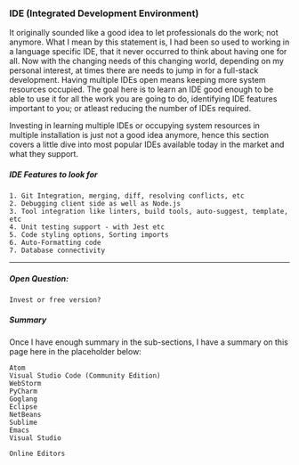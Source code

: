 ### IDE \(Integrated Development Environment\)

It originally sounded like a good idea to let professionals do the work; not anymore. What I mean by this statement is, I had been so used to working in a language specific IDE, that it never occurred to think about having one for all. Now with the changing needs of this changing world, depending on my personal interest, at times there are needs to jump in for a full-stack development. Having multiple IDEs open means keeping more system resources occupied. The goal here is to learn an IDE good enough to be able to use it for all the work you are going to do, identifying IDE features important to you; or atleast reducing the number of IDEs required.

Investing in learning multiple IDEs or occupying system resources in multiple installation is just not a good idea anymore, hence this section covers a little dive into most popular IDEs available today in the market and what they support.

##### IDE Features to look for

```
1. Git Integration, merging, diff, resolving conflicts, etc
2. Debugging client side as well as Node.js
3. Tool integration like linters, build tools, auto-suggest, template, etc
4. Unit testing support - with Jest etc
5. Code styling options, Sorting imports
6. Auto-Formatting code
7. Database connectivity
```

---

##### Open Question:

```
Invest or free version?
```

##### Summary

Once I have enough summary in the sub-sections, I have a summary on this page here in the placeholder below:

```
Atom
Visual Studio Code (Community Edition)
WebStorm
PyCharm
Goglang
Eclipse
NetBeans
Sublime
Emacs
Visual Studio

Online Editors
```



